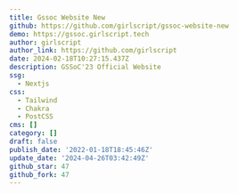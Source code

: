 ```yaml
---
title: Gssoc Website New
github: https://github.com/girlscript/gssoc-website-new
demo: https://gssoc.girlscript.tech
author: girlscript
author_link: https://github.com/girlscript
date: 2024-02-18T10:27:15.437Z
description: GSSoC'23 Official Website
ssg:
  - Nextjs
css:
  - Tailwind
  - Chakra
  - PostCSS
cms: []
category: []
draft: false
publish_date: '2022-01-18T18:45:46Z'
update_date: '2024-04-26T03:42:49Z'
github_star: 47
github_fork: 47
---
```


